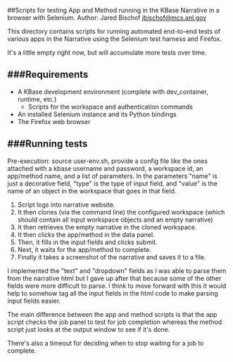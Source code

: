 ##Scripts for testing App and Method running in the KBase Narrative in a browser with Selenium.
Author: Jared Bischof <jbischof@mcs.anl.gov>

This directory contains scripts for running automated end-to-end tests of various apps in the Narrative using the Selenium test harness and Firefox.

It's a little empty right now, but will accumulate more tests over time.


###Requirements
---
* A KBase development environment (complete with dev_container, runtime, etc.)
  - Scripts for the workspace and authentication commands
* An installed Selenium instance and its Python bindings
* The Firefox web browser

###Running tests
---
Pre-execution: source user-env.sh, provide a config file like the ones attached with a kbase username and password, a workspace id, an app/method name, and a list of parameters.  In the parameters "name" is just a decorative field, "type" is the type of input field, and "value" is the name of an object in the workspace that goes in that field.

1. Script logs into narrative website.
2. It then clones (via the command line) the configured workspace (which should contain all input workspace objects and an empty narrative)
3. It then retrieves the empty narrative in the cloned workspace.
4. It then clicks the app/method in the data panel.
5. Then, it fills in the input fields and clicks submit.
6. Next, it waits for the app/method to complete.
7. Finally it takes a screenshot of the narrative and saves it to a file.

I implemented the "text" and "dropdown" fields as I was able to parse them from the narrative html but I gave up after that because some of the other fields were more difficult to parse.  I think to move forward with this it would help to somehow tag all the input fields in the html code to make parsing input fields easier.

The main difference between the app and method scripts is that the app script checks the job panel to test for job completion whereas the method script just looks at the output window to see if it's done.

There's also a timeout for deciding when to stop waiting for a job to complete.
```